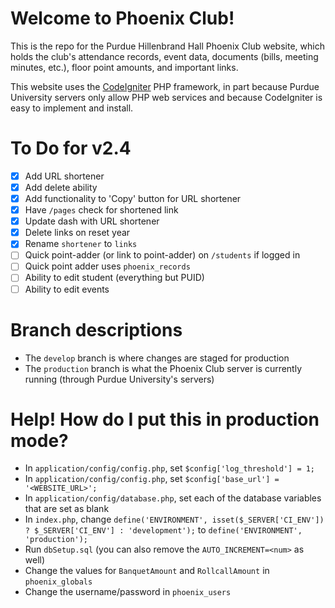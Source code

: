 # Welcome to Phoenix Club!
This is the repo for the Purdue Hillenbrand Hall Phoenix Club website, which holds the club's attendance records, event data, documents (bills, meeting minutes, etc.), floor point amounts, and important links.

This website uses the [CodeIgniter](https://codeigniter.com/) PHP framework, in part because Purdue University servers only allow PHP web services and because CodeIgniter is easy to implement and install.

# To Do for v2.4
- [X] Add URL shortener
- [X] Add delete ability
- [X] Add functionality to 'Copy' button for URL shortener
- [X] Have `/pages` check for shortened link
- [X] Update dash with URL shortener
- [X] Delete links on reset year
- [X] Rename `shortener` to `links`
- [ ] Quick point-adder (or link to point-adder) on `/students` if logged in
- [ ] Quick point adder uses `phoenix_records`
- [ ] Ability to edit student (everything but PUID)
- [ ] Ability to edit events

# Branch descriptions
- The `develop` branch is where changes are staged for production
- The `production` branch is what the Phoenix Club server is currently running (through Purdue University's servers)

# Help! How do I put this in production mode?
- In `application/config/config.php`, set `$config['log_threshold'] = 1;`
- In `application/config/config.php`, set `$config['base_url'] = '<WEBSITE_URL>';`
- In `application/config/database.php`, set each of the database variables that are set as blank
- In `index.php`, change `define('ENVIRONMENT', isset($_SERVER['CI_ENV']) ? $_SERVER['CI_ENV'] : 'development');` to `define('ENVIRONMENT', 'production');`
- Run `dbSetup.sql` (you can also remove the `AUTO_INCREMENT=<num>` as well)
- Change the values for `BanquetAmount` and `RollcallAmount` in `phoenix_globals`
- Change the username/password in `phoenix_users`
